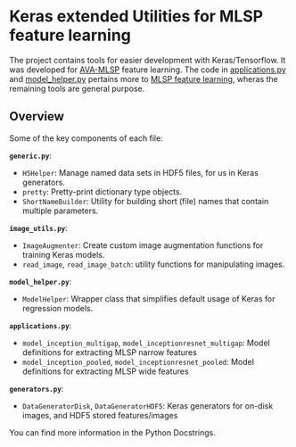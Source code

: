 # Keras extended Utilities for MLSP feature learning

The project contains tools for easier development with Keras/Tensorflow. 
It was developed for [AVA-MLSP](https://github.com/subpic/ava-mlsp) feature learning.
The code in [applications.py](/applications.py) and [model_helper.py](/model_helper.py) pertains more to [MLSP feature learning](https://github.com/subpic/ava-mlsp), 
wheras the remaining tools are general purpose.

## Overview

Some of the key components of each file:

**`generic.py`**:

* `H5Helper`: Manage named data sets in HDF5 files, for us in Keras generators.
* `pretty`: Pretty-print dictionary type objects.
* `ShortNameBuilder`: Utility for building short (file) names that contain multiple parameters.

**`image_utils.py`**:

* `ImageAugmenter`: Create custom image augmentation functions for training Keras models.
* `read_image`, `read_image_batch`: utility functions for manipulating images.

**`model_helper.py`**:

* `ModelHelper`: Wrapper class that simplifies default usage of Keras for regression models.

**`applications.py`**:

* `model_inception_multigap`, `model_inceptionresnet_multigap`: Model definitions for extracting MLSP narrow features
* `model_inception_pooled`, `model_inceptionresnet_pooled`: Model definitions for extracting MLSP wide features

**`generators.py`**:

* `DataGeneratorDisk`, `DataGeneratorHDF5`: Keras generators for on-disk images, and HDF5 stored features/images

You can find more information in the Python Docstrings.
